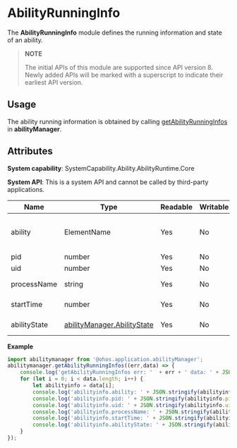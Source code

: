# AbilityRunningInfo

The **AbilityRunningInfo** module defines the running information and state of an ability.

> **NOTE**
> 
> The initial APIs of this module are supported since API version 8. Newly added APIs will be marked with a superscript to indicate their earliest API version.

## Usage

The ability running information is obtained by calling [getAbilityRunningInfos](js-apis-app-ability-abilityManager.md#getabilityrunninginfos) in **abilityManager**.

## Attributes

**System capability**: SystemCapability.Ability.AbilityRuntime.Core

**System API**: This is a system API and cannot be called by third-party applications.

| Name| Type| Readable| Writable| Description|
| -------- | -------- | -------- | -------- | -------- |
| ability | ElementName | Yes| No| Information that matches an ability. |
| pid | number | Yes| No| Process ID.|
| uid | number | Yes| No| User ID. |
| processName | string | Yes| No| Process name. |
| startTime | number | Yes| No| Ability start time. |
| abilityState | [abilityManager.AbilityState](js-apis-app-ability-abilityManager.md#abilitystate) | Yes| No| Ability state. |

**Example**

```ts
import abilitymanager from '@ohos.application.abilityManager';
abilitymanager.getAbilityRunningInfos((err,data) => { 
    console.log('getAbilityRunningInfos err: '  + err + ' data: ' + JSON.stringify(data));
    for (let i = 0; i < data.length; i++) {
        let abilityinfo = data[i];
        console.log('abilityinfo.ability: ' + JSON.stringify(abilityinfo.ability));
        console.log('abilityinfo.pid: ' + JSON.stringify(abilityinfo.pid));
        console.log('abilityinfo.uid: ' + JSON.stringify(abilityinfo.uid));
        console.log('abilityinfo.processName: ' + JSON.stringify(abilityinfo.processName));
        console.log('abilityinfo.startTime: ' + JSON.stringify(abilityinfo.startTime));
        console.log('abilityinfo.abilityState: ' + JSON.stringify(abilityinfo.abilityState));
    }
});
```
